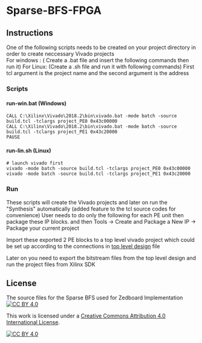 # Sparse-BFS-FPGA
## Instructions
One of the following scripts needs to be created on your project directory in order to create neccessary Vivado projects  
For windows : ( Create a .bat file and insert the following commands then run it)
For Linux: (Create a .sh file and run it with following commands)
First tcl argument is the project name and the second argument is the address

### Scripts 
#### run-win.bat (Windows)
```
CALL C:\Xilinx\Vivado\2018.2\bin\vivado.bat -mode batch -source build.tcl -tclargs project_PE0 0x43c00000 
CALL C:\Xilinx\Vivado\2018.2\bin\vivado.bat -mode batch -source build.tcl -tclargs project_PE1 0x43c20000 
PAUSE
```

#### run-lin.sh (Linux)
```
# launch vivado first
vivado -mode batch -source build.tcl -tclargs project_PE0 0x43c00000
vivado -mode batch -source build.tcl -tclargs project_PE1 0x43c20000
```
### Run
These scripts will create the Vivado projects and later on run the "Synthesis" automatically (added feature to the tcl source codes for convenience) 
User needs to do only the following for each PE unit then package these IP blocks.
and then Tools -> Create and Package a New IP -> Package your current project


Import these exported 2 PE blocks to a top level vivado project which could be set up according to the connections in [top level design](top_level_design.pdf) file

Later on you need to export the bitstream files from the top level design and run the project files from Xilinx SDK
## License
The source files for the Sparse BFS used for Zedboard Implementation
[![CC BY 4.0][cc-by-shield]][cc-by]

This work is licensed under a
[Creative Commons Attribution 4.0 International License][cc-by].

[![CC BY 4.0][cc-by-image]][cc-by]

[cc-by]: http://creativecommons.org/licenses/by/4.0/
[cc-by-image]: https://i.creativecommons.org/l/by/4.0/88x31.png
[cc-by-shield]: https://img.shields.io/badge/License-CC%20BY%204.0-lightgrey.svg
